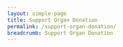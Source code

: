 ```yaml
---
layout: simple-page
title: Support Organ Donation
permalink: /support-organ-donation/
breadcrumb: Support Organ Donation
---
```


